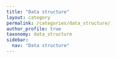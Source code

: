 ```yaml
---
title: "Data structure"
layout: category
permalink: /categories/data_structure/
author_profile: true
taxonomy: data_structure
sidebar:
  nav: "Data structure"
---
```

